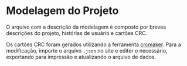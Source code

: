 # Modelagem do Projeto

O arquivo com a descrição da modelagem é composto por breves descrições do projeto, histórias de usuário e cartões CRC.

Os cartões CRC foram gerados utilizando a ferramenta [crcmaker](https://echeung.me/crcmaker/). Para a modificação, importe o arquivo `.json` no site e editer o necessário, exportando para impressão e atualizando o arquivo de dados.